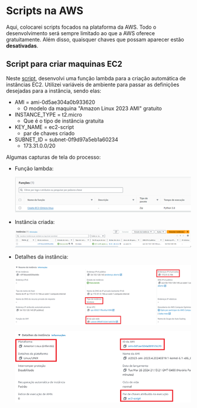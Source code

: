 # Scripts na AWS

Aqui, colocarei scripts focados na plataforma da AWS. Todo o desenvolvimento será sempre limitado ao que a AWS oferece gratuitamente. Além disso, quaisquer chaves que possam aparecer estão **desativadas**.

## Script para criar maquinas EC2

Neste [script](/Scripts/Automocao%20AWS/Create-EC2-t2micro-linux.py), desenvolvi uma função lambda para a criação automática de instâncias EC2. Utilizei variáveis de ambiente para passar as definições desejadas para a instância, sendo elas:

- AMI = ami-0d5ae304a0b933620 
    - O modelo da maquina "Amazon Linux 2023 AMI" gratuito
- INSTANCE_TYPE = t2.micro 
    - Que é o tipo de instância gratuita
- KEY_NAME = ec2-script 
    - par de chaves criado
- SUBNET_ID = subnet-0f9d97a5eb1a60234 
    - 173.31.0.0/20

Algumas capturas de tela do processo:

- Função lambda:

    ![Função](/Scripts/Automocao%20AWS/imgs/funcao-EC2.png)

- Instância criada:

    ![Instância gerada](/Scripts/Automocao%20AWS/imgs/instancia-EC2.png)

- Detalhes da instância:

    ![Detalhes da Instância 1/2](/Scripts/Automocao%20AWS/imgs/detalhes-1-EC2.png)

    ![Detalhes da Instância 2/2](/Scripts/Automocao%20AWS/imgs/detalhes-2-EC2.png)